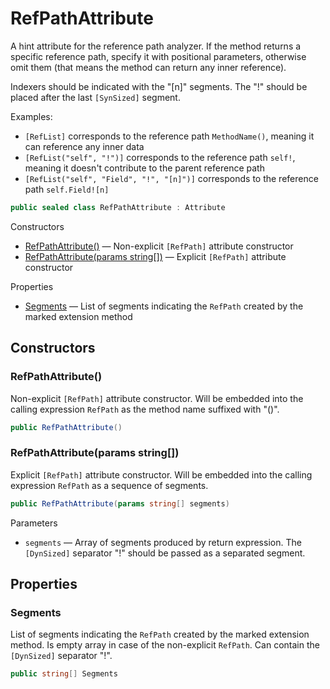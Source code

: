 # RefPathAttribute

A hint attribute for the reference path analyzer.
If the method returns a specific reference path, specify it with positional parameters,
otherwise omit them (that means the method can return any inner reference).

Indexers should be indicated with the "[n]" segments.
The "!" should be placed after the last `[SynSized]` segment.

Examples:
- `[RefList]` corresponds to the reference path `MethodName()`, meaning it can reference any inner data
- `[RefList("self", "!")]` corresponds to the reference path `self!`, meaning it doesn't contribute to the parent reference path
- `[RefList("self", "Field", "!", "[n]")]` corresponds to the reference path `self.Field![n]`

```csharp
public sealed class RefPathAttribute : Attribute
```

Constructors
- [RefPathAttribute()](#refpathattribute) — Non-explicit `[RefPath]` attribute constructor
- [RefPathAttribute(params string[])](#refpathattributeparams-string) — Explicit `[RefPath]` attribute constructor

Properties
- [Segments](#segments) — List of segments indicating the `RefPath` created by the marked extension method


## Constructors


### RefPathAttribute()

Non-explicit `[RefPath]` attribute constructor.
Will be embedded into the calling expression `RefPath` as the method name suffixed with "()".

```csharp
public RefPathAttribute()
```


### RefPathAttribute(params string[])

Explicit `[RefPath]` attribute constructor.
Will be embedded into the calling expression `RefPath` as a sequence of segments.

```csharp
public RefPathAttribute(params string[] segments)
```

Parameters
- `segments` — Array of segments produced by return expression.
The `[DynSized]` separator "!" should be passed as a separated segment.


## Properties


### Segments

List of segments indicating the `RefPath` created by the marked extension method.
Is empty array in case of the non-explicit `RefPath`.
Can contain the `[DynSized]` separator "!".

```csharp
public string[] Segments
```
